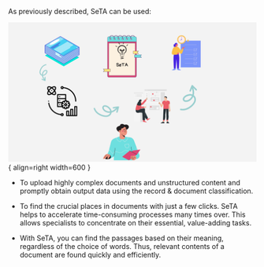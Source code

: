 As previously described, SeTA can be used:

![Image title](../img/why-use-it.png){ align=right width=600 }

- To upload highly complex documents and unstructured content and promptly obtain output data using the record & document classification. 

- To find the crucial places in documents with just a few clicks. SeTA helps to accelerate time-consuming processes many times over. This allows specialists to concentrate on their essential, value-adding tasks.

- With SeTA, you can find the passages based on their meaning, regardless of the choice of words. Thus, relevant contents of a document are found quickly and efficiently.